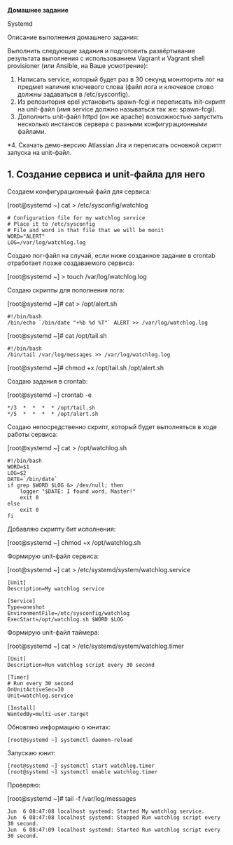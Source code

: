 **Домашнее задание**

Systemd

Описание выполнения домашнего задания:

Выполнить следующие задания и подготовить развёртывание результата выполнения с использованием Vagrant и Vagrant shell provisioner (или Ansible, на Ваше усмотрение):

1. Написать service, который будет раз в 30 секунд мониторить лог на предмет наличия ключевого слова (файл лога и ключевое слово должны задаваться в /etc/sysconfig).
2. Из репозитория epel установить spawn-fcgi и переписать init-скрипт на unit-файл (имя service должно называться так же: spawn-fcgi).
3. Дополнить unit-файл httpd (он же apache) возможностью запустить несколько инстансов сервера с разными конфигурационными файлами. 

*4. Скачать демо-версию Atlassian Jira и переписать основной скрипт запуска на unit-файл.

## 1. **Создание сервиса и unit-файла для него**

Создаем конфигурационный файл для сервиса:

[root@systemd ~] cat > /etc/sysconfig/watchlog
```
# Configuration file for my watchlog service
# Place it to /etc/sysconfig
# File and word in that file that we will be monit
WORD="ALERT"
LOG=/var/log/watchlog.log
```
Создаю лог-файл на случай, если ниже созданное задание в crontab отработает позже создаваемого сервиса:

[root@systemd ~] > touch /var/log/watchlog.log

Создаю скрипты для пополнения лога:

[root@systemd ~]# cat > /opt/alert.sh
```
#!/bin/bash
/bin/echo `/bin/date "+%b %d %T"` ALERT >> /var/log/watchlog.log
```
[root@systemd ~]# cat /opt/tail.sh
```
#!/bin/bash
/bin/tail /var/log/messages >> /var/log/watchlog.log
```
[root@systemd ~]# chmod +x /opt/tail.sh /opt/alert.sh

Создаю задания в crontab:

[root@systemd ~] crontab -e
```
*/3  *  *  *  * /opt/tail.sh
*/5  *  *  *  * /opt/alert.sh
```
Создаю непосредственно скрипт, который будет выполняться в ходе работы сервиса:

[root@systemd ~] cat > /opt/watchlog.sh
```
#!/bin/bash
WORD=$1
LOG=$2
DATE=`/bin/date`
if grep $WORD $LOG &> /dev/null; then
    logger "$DATE: I found word, Master!"
	exit 0
else
    exit 0
fi
```
Добавляю скрипту бит исполнения:

[root@systemd ~] chmod +x /opt/watchlog.sh

Формирую unit-файл сервиса:

[root@systemd ~] cat > /etc/systemd/system/watchlog.service
```
[Unit]
Description=My watchlog service

[Service]
Type=oneshot
EnvironmentFile=/etc/sysconfig/watchlog
ExecStart=/opt/watchlog.sh $WORD $LOG
```
Формирую unit-файл таймера:

[root@systemd ~] cat > /etc/systemd/system/watchlog.timer
```
[Unit]
Description=Run watchlog script every 30 second

[Timer]
# Run every 30 second
OnUnitActiveSec=30
Unit=watchlog.service

[Install]
WantedBy=multi-user.target
```
Обновляю информацию о юнитах:
```
[root@systemd ~] systemctl daemon-reload
```
Запускаю юнит:
```
[root@systemd ~] systemctl start watchlog.timer
[root@systemd ~] systemctl enable watchlog.timer
```
Проверяю:

[root@systemd ~]# tail -f /var/log/messages
```
Jun  6 08:47:08 localhost systemd: Started My watchlog service.
Jun  6 08:47:08 localhost systemd: Stopped Run watchlog script every 30 second.
Jun  6 08:47:09 localhost systemd: Started Run watchlog script every 30 second.
```
